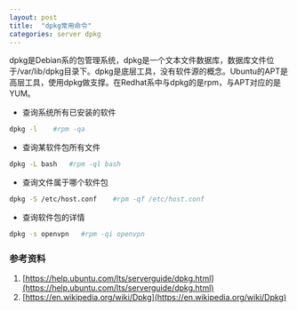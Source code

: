 ```yaml
---
layout: post
title:  "dpkg常用命令"
categories: server dpkg
---
```


dpkg是Debian系的包管理系统，dpkg是一个文本文件数据库，数据库文件位于/var/lib/dpkg目录下。dpkg是底层工具，没有软件源的概念。Ubuntu的APT是高层工具，使用dpkg做支撑。在Redhat系中与dpkg的是rpm，与APT对应的是YUM。

* 查询系统所有已安装的软件
``` bash
dpkg -l    #rpm -qa
```
* 查询某软件包所有文件
``` bash
dpkg -L bash   #rpm -ql bash
```
* 查询文件属于哪个软件包
``` bash
dpkg -S /etc/host.conf    #rpm -qf /etc/host.conf
```
* 查询软件包的详情
``` bash
dpkg -s openvpn   #rpm -qi openvpn
```

### 参考资料
1. [https://help.ubuntu.com/lts/serverguide/dpkg.html](https://help.ubuntu.com/lts/serverguide/dpkg.html)
2. [https://en.wikipedia.org/wiki/Dpkg](https://en.wikipedia.org/wiki/Dpkg)
